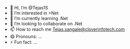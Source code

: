 - 👋 Hi, I’m @Tejas1S
- 👀 I’m interested in >Net
- 🌱 I’m currently learning .Net
- 💞️ I’m looking to collaborate on .Net
- 📫 How to reach me Tejas.sangale@cloverinfotech.com
- 😄 Pronouns: ...
- ⚡ Fun fact: ...

<!---
Tejas1S/Tejas1S is a ✨ special ✨ repository because its `README.md` (this file) appears on your GitHub profile.
You can click the Preview link to take a look at your changes.
--->

